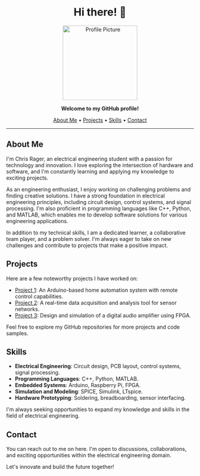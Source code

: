 <h1 align="center">Hi there! 👋</h1>

<p align="center">
  <img src="https://avatars.githubusercontent.com/u/82936062?v=4" alt="Profile Picture" width="200">
</p>

<p align="center">
  <strong>Welcome to my GitHub profile!</strong>
</p>

<p align="center">
  <a href="#about">About Me</a> •
  <a href="#projects">Projects</a> •
  <a href="#skills">Skills</a> •
  <a href="#contact">Contact</a>
</p>

---

## About Me

I'm Chris Rager, an electrical engineering student with a passion for technology and innovation. I love exploring the intersection of hardware and software, and I'm constantly learning and applying my knowledge to exciting projects.

As an engineering enthusiast, I enjoy working on challenging problems and finding creative solutions. I have a strong foundation in electrical engineering principles, including circuit design, control systems, and signal processing. I'm also proficient in programming languages like C++, Python, and MATLAB, which enables me to develop software solutions for various engineering applications.

In addition to my technical skills, I am a dedicated learner, a collaborative team player, and a problem solver. I'm always eager to take on new challenges and contribute to projects that make a positive impact.

## Projects

Here are a few noteworthy projects I have worked on:

- [Project 1](https://github.com/your-username/project-1): An Arduino-based home automation system with remote control capabilities.
- [Project 2](https://github.com/your-username/project-2): A real-time data acquisition and analysis tool for sensor networks.
- [Project 3](https://github.com/your-username/project-3): Design and simulation of a digital audio amplifier using FPGA.

Feel free to explore my GitHub repositories for more projects and code samples.

## Skills

- **Electrical Engineering**: Circuit design, PCB layout, control systems, signal processing.
- **Programming Languages**: C++, Python, MATLAB.
- **Embedded Systems**: Arduino, Raspberry Pi, FPGA.
- **Simulation and Modeling**: SPICE, Simulink, LTspice.
- **Hardware Prototyping**: Soldering, breadboarding, sensor interfacing.

I'm always seeking opportunities to expand my knowledge and skills in the field of electrical engineering.

## Contact

You can reach out to me on here. I'm open to discussions, collaborations, and exciting opportunities within the electrical engineering domain.

Let's innovate and build the future together!
